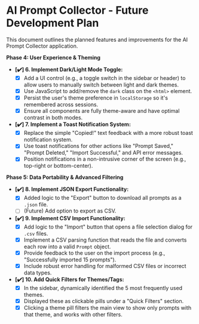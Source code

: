 # AI Prompt Collector - Future Development Plan

This document outlines the planned features and improvements for the AI Prompt Collector application.

**Phase 4: User Experience & Theming**

-   **[✔️] 6. Implement Dark/Light Mode Toggle:**
    -   [x] Add a UI control (e.g., a toggle switch in the sidebar or header) to allow users to manually switch between light and dark themes.
    -   [x] Use JavaScript to add/remove the `dark` class on the `<html>` element.
    -   [x] Persist the user's theme preference in `localStorage` so it's remembered across sessions.
    -   [x] Ensure all components are fully theme-aware and have optimal contrast in both modes.

-   **[✔️] 7. Implement a Toast Notification System:**
    -   [x] Replace the simple "Copied!" text feedback with a more robust toast notification system.
    -   [x] Use toast notifications for other actions like "Prompt Saved," "Prompt Deleted," "Import Successful," and API error messages.
    -   [x] Position notifications in a non-intrusive corner of the screen (e.g., top-right or bottom-center).

**Phase 5: Data Portability & Advanced Filtering**

-   **[✔️] 8. Implement JSON Export Functionality:**
    -   [x] Added logic to the "Export" button to download all prompts as a `.json` file.
    -   [ ] (Future) Add option to export as CSV.

-   **[✔️] 9. Implement CSV Import Functionality:**
    -   [x] Add logic to the "Import" button that opens a file selection dialog for `.csv` files.
    -   [x] Implement a CSV parsing function that reads the file and converts each row into a valid `Prompt` object.
    -   [x] Provide feedback to the user on the import process (e.g., "Successfully imported 15 prompts").
    -   [x] Include robust error handling for malformed CSV files or incorrect data types.

-   **[✔️] 10. Add Quick Filters for Themes/Tags:**
    -   [x] In the sidebar, dynamically identified the 5 most frequently used themes.
    -   [x] Displayed these as clickable pills under a "Quick Filters" section.
    -   [x] Clicking a theme pill filters the main view to show only prompts with that theme, and works with other filters.